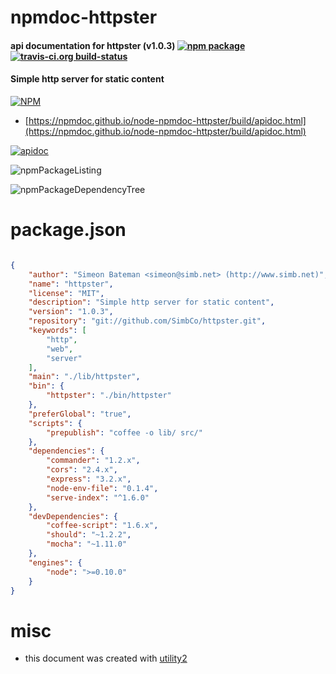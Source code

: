 # npmdoc-httpster

#### api documentation for  httpster (v1.0.3)  [![npm package](https://img.shields.io/npm/v/npmdoc-httpster.svg?style=flat-square)](https://www.npmjs.org/package/npmdoc-httpster) [![travis-ci.org build-status](https://api.travis-ci.org/npmdoc/node-npmdoc-httpster.svg)](https://travis-ci.org/npmdoc/node-npmdoc-httpster)

#### Simple http server for static content

[![NPM](https://nodei.co/npm/httpster.png?downloads=true&downloadRank=true&stars=true)](https://www.npmjs.com/package/httpster)

- [https://npmdoc.github.io/node-npmdoc-httpster/build/apidoc.html](https://npmdoc.github.io/node-npmdoc-httpster/build/apidoc.html)

[![apidoc](https://npmdoc.github.io/node-npmdoc-httpster/build/screenCapture.buildCi.browser.%252Ftmp%252Fbuild%252Fapidoc.html.png)](https://npmdoc.github.io/node-npmdoc-httpster/build/apidoc.html)

![npmPackageListing](https://npmdoc.github.io/node-npmdoc-httpster/build/screenCapture.npmPackageListing.svg)

![npmPackageDependencyTree](https://npmdoc.github.io/node-npmdoc-httpster/build/screenCapture.npmPackageDependencyTree.svg)



# package.json

```json

{
    "author": "Simeon Bateman <simeon@simb.net> (http://www.simb.net)",
    "name": "httpster",
    "license": "MIT",
    "description": "Simple http server for static content",
    "version": "1.0.3",
    "repository": "git://github.com/SimbCo/httpster.git",
    "keywords": [
        "http",
        "web",
        "server"
    ],
    "main": "./lib/httpster",
    "bin": {
        "httpster": "./bin/httpster"
    },
    "preferGlobal": "true",
    "scripts": {
        "prepublish": "coffee -o lib/ src/"
    },
    "dependencies": {
        "commander": "1.2.x",
        "cors": "2.4.x",
        "express": "3.2.x",
        "node-env-file": "0.1.4",
        "serve-index": "^1.6.0"
    },
    "devDependencies": {
        "coffee-script": "1.6.x",
        "should": "~1.2.2",
        "mocha": "~1.11.0"
    },
    "engines": {
        "node": ">=0.10.0"
    }
}
```



# misc
- this document was created with [utility2](https://github.com/kaizhu256/node-utility2)
